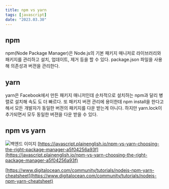 ```yaml
---
title: npm vs yarn
tags: [javascript]
date: "2023.03.30"
---
```

## npm 

npm(Node Package Manager)은 Node.js의 기본 패키지 매니저로 라이브러리와 패키지를 관리하고 설치, 업데이트, 제거 등을 할 수 있다. package.json 파일을 사용해 의존성과 버젼을 관리한다.

## yarn 

yarn은 Facebook에서 만든 패키지 매니저인데 순차적으로 설치하는 npm과 달리 병렬로 설치해 속도 도 더 빠르다. 또 패키지 버젼 관리에 용이한데 npm install을 한다고 해서 모든 개발자가 동일한 버젼의 패키지를 다운 받는게 아니다. 하지만 yarn.lock이 추가되면서 모두 동일한 버젼을 다운 받을 수 있다.

## npm vs yarn 

![백엔드 이미지](/img/javascript/NpmVsYarn/img1.png)
[https://javascript.plainenglish.io/npm-vs-yarn-choosing-the-right-package-manager-a5f04256a93f](https://javascript.plainenglish.io/npm-vs-yarn-choosing-the-right-package-manager-a5f04256a93f) 

[https://www.digitalocean.com/community/tutorials/nodejs-npm-yarn-cheatsheet](https://www.digitalocean.com/community/tutorials/nodejs-npm-yarn-cheatsheet) 
